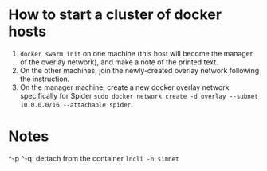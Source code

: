 # How to start a cluster of docker hosts

1. `docker swarm init` on one machine (this host will become the manager of the overlay network), and make a note of the printed text.
2. On the other machines, join the newly-created overlay network following the instruction.
3. On the manager machine, create a new docker overlay network specifically for Spider `sudo docker network create -d overlay --subnet 10.0.0.0/16 --attachable spider`.

# Notes
^-p ^-q: dettach from the container
`lncli -n simnet`

